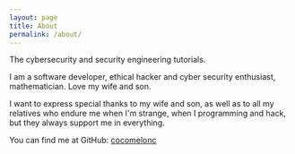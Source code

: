 ```yaml
---
layout: page
title: About
permalink: /about/
---
```


The cybersecurity and security engineering tutorials.

I am a software developer, ethical hacker and cyber security enthusiast, mathematician. Love my wife and son. 

I want to express special thanks to my wife and son, as well as to all my relatives who endure me when I'm strange, when I programming and hack, but they always support me in everything.

You can find me at GitHub:
[cocomelonc](https://github.com/cocomelonc)
